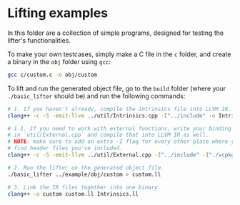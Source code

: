 # Lifting examples

In this folder are a collection of simple programs, designed for testing the lifter's functionalities.

To make your own testcases, simply make a C file in the `c` folder, and create a binary in the `obj` folder using `gcc`:
```bash
gcc c/custom.c -o obj/custom
```

To lift and run the generated object file, go to the `build` folder (where your `./basic_lifter` should be) and run the following commands:
```bash
# 1. If you haven't already, compile the intrinsics file into LLVM IR.
clang++ -c -S -emit-llvm ../util/Intrinsics.cpp -I"../include" -o Intrinsics.ll

# 1.1. If you need to work with external functions, write your binding functions
# in `util/External.cpp` and compile that into LLVM IR as well.
# NOTE: make sure to add an extra -I flag for every other place where you can
# find header files you've included.
clang++ -c -S -emit-llvm ../util/External.cpp -I"../include" -I"./vcpkg_installed/x64-linux-release/include" -o External.ll

# 2. Run the lifter on the generated object file.
./basic_lifter ../example/obj/custom > custom.ll

# 3. Link the IR files together into one binary.
clang++ -o custom custom.ll Intrinsics.ll
```
